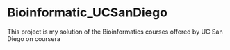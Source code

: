 # Bioinformatic_UCSanDiego
This project is my solution of the Bioinformatics courses offered by UC San Diego on coursera
